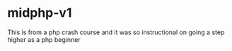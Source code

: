 # midphp-v1
This is from a php crash course and it was so instructional on going a step higher as a php beginner 
